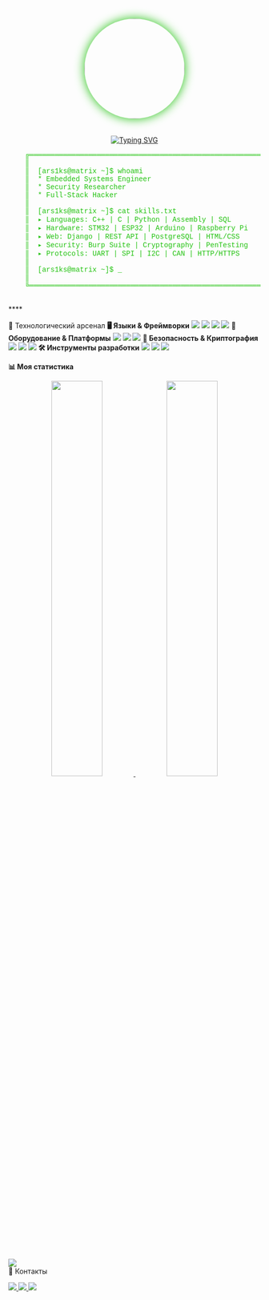 <div align="center">
  <img src="" width="200" style="border-radius: 50%; box-shadow: 0 0 20px #20C20E; margin-bottom: 20px;"/>

[![Typing SVG](https://readme-typing-svg.demolab.com?font=Fira+Code&weight=600&size=26&duration=4000&pause=1000&color=20C20E&width=550&lines=Embedded+Systems+Engineer;Reverse+Engineering+Enthusiast;C%2B%2B%2FC%2FPython+Developer;IoT+Wizard+%F0%9F%94%A5)](https://git.io/typing-svg)
</div>

<div align="left">
  <pre style="color: #20C20E; font-family: 'Courier New', monospace;">
    ╔════════════════════════════════════════════════════════════════════════════════════════════╗
    ║                                                                                            
    ║  <span style="color: #20C20E;">[ars1ks@matrix ~]$ whoami</span>                                                              
    ║  <span style="color: #20C20E;">* Embedded Systems Engineer</span>                                                          
    ║  <span style="color: #20C20E;">* Security Researcher</span>                                                                
    ║  <span style="color: #20C20E;">* Full-Stack Hacker</span>                                                                  
    ║                                                                                            
    ║  <span style="color: #20C20E;">[ars1ks@matrix ~]$ cat skills.txt</span>                                                    
    ║  <span style="color: #20C20E;">▸ Languages: C++ | C | Python | Assembly | SQL</span>                                       
    ║  <span style="color: #20C20E;">▸ Hardware: STM32 | ESP32 | Arduino | Raspberry Pi</span>                                   
    ║  <span style="color: #20C20E;">▸ Web: Django | REST API | PostgreSQL | HTML/CSS</span>                                     
    ║  <span style="color: #20C20E;">▸ Security: Burp Suite | Cryptography | PenTesting</span>                                    
    ║  <span style="color: #20C20E;">▸ Protocols: UART | SPI | I2C | CAN | HTTP/HTTPS</span>                                      
    ║                                                                                            
    ║  <span style="color: #20C20E;">[ars1ks@matrix ~]$</span> <span style="color: #20C20E; animation: blink 1s infinite;">_</span>                                                             
    ║                                                                                            
    ╚════════════════════════════════════════════════════════════════════════════════════════════╝
  </pre>
</div>****

🔧 Технологический арсенал
**🖥️ Языки & Фреймворки**
<img src="https://img.shields.io/badge/C++-00599C?style=for-the-plastic&logo=c%2B%2B&logoColor=white"/> <img src="https://img.shields.io/badge/C-00599C?style=for-the-plastic&logo=c&logoColor=white"/> <img src="https://img.shields.io/badge/Python-3776AB?style=for-the-plastic&logo=python&logoColor=white"/> <img src="https://img.shields.io/badge/Django-092E20?style=for-the-plastic&logo=django&logoColor=white"/>
**🔌 Оборудование & Платформы**
<img src="https://img.shields.io/badge/STM32-03234B?style=for-the-plastic&logo=stmicroelectronics&logoColor=white"/> <img src="https://img.shields.io/badge/ESP32-E7352C?style=for-the-plastic&logo=espressif&logoColor=white"/> <img src="https://img.shields.io/badge/Arduino-00979D?style=for-the-plastic&logo=arduino&logoColor=white"/>
**🔐 Безопасность & Криптография**
<img src="https://img.shields.io/badge/Burp_Suite-000000?style=for-the-plastic&logo=burpsuite&logoColor=white"/> <img src="https://img.shields.io/badge/Postman-FF6C37?style=for-the-plastic&logo=postman&logoColor=white"/> <img src="https://img.shields.io/badge/Cryptography-013220?style=for-the-plastic&logo=lock&logoColor=white"/>
**🛠️ Инструменты разработки**
<img src="https://img.shields.io/badge/Ghidra-007ACC?style=for-the-plastic&logo=ghidra&logoColor=white"/> <img src="https://img.shields.io/badge/IDA_Pro-000000?style=for-the-plastic&logo=hex-rays&logoColor=white"/> <img src="https://img.shields.io/badge/OpenOCD-3DDC84?style=for-the-plastic"/>

**📊 Моя статистика**
<div align="center"> <a href="https://leetcode.com/ars1ks/"> <img src="https://leetcard.jacoblin.cool/ars1ks?theme=dark&font=Abel&ext=contest" width="45%"/> </a> <img src="https://github-readme-stats.vercel.app/api?username=ars1ks&show_icons=true&theme=dark&hide_border=true&include_all_commits=true" width="45%"/> </div><div align="left"> <img src="https://github-readme-activity-graph.vercel.app/graph?username=ars1ks&theme=react-dark&hide_border=true&area=true"/> </div>
📡 Контакты
<p align="left"> <a href="mailto:your@email.com"> <img src="https://img.shields.io/badge/Email-0078D4?style=for-the-plastic&logo=gmail&logoColor=white"/> </a> <a href="https://t.me/your_telegram"> <img src="https://img.shields.io/badge/Telegram-26A5E4?style=for-the-plastic&logo=telegram&logoColor=white"/> </a> <a href="https://linkedin.com/in/your-profile"> <img src="https://img.shields.io/badge/LinkedIn-0A66C2?style=for-the-plastic&logo=linkedin&logoColor=white"/> </a> </p>
